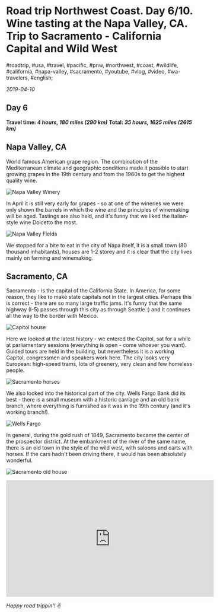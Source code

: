 # Road trip Northwest Coast. Day 6/10. Wine tasting at the Napa Valley, CA. Trip to Sacramento - California Capital and Wild West

#roadtrip, #usa, #travel, #pacific, #pnw, #northwest, #coast, #wildlife, #california, #napa-valley, #sacramento, #youtube, #vlog, #video, #wa-travelers, #english;

_2019-04-10_

## Day 6

**Travel time: _4 hours, 180 miles (290 km)_**
**Total: _35 hours, 1625 miles (2615 km)_**

## Napa Valley, CA

World famous American grape region. The combination of the Mediterranean climate and geographic conditions made it possible to start growing grapes in the 19th century and from the 1960s to get the highest quality wine.

![Napa Valley Winery](/images/road-trip-northwest-coast-day-6-10-wine-tasting-at-the-napa-valley-ca-trip-to-sacramento-california-capital-and-wild-west/napa_valley_winery.jpg)

In April it is still very early for grapes - so at one of the wineries we were only shown the barrels in which the wine and the principles of winemaking will be aged. Tastings are also held, and it's funny that we liked the Italian-style wine Dolcetto the most.

![Napa Valley Fields](/images/road-trip-northwest-coast-day-6-10-wine-tasting-at-the-napa-valley-ca-trip-to-sacramento-california-capital-and-wild-west/napa_fields.jpg)

We stopped for a bite to eat in the city of Napa itself, it is a small town (80 thousand inhabitants), houses are 1-2 storey and it is clear that the city lives mainly on farming and winemaking.

## Sacramento, CA
Sacramento - is the capital of the California State. In America, for some reason, they like to make state capitals not in the largest cities. Perhaps this is correct - there are so many large traffic jams.
It's funny that the same highway (I-5) passes through this city as through Seattle :) and it continues all the way to the border with Mexico.

![Capitol house](/images/road-trip-northwest-coast-day-6-10-wine-tasting-at-the-napa-valley-ca-trip-to-sacramento-california-capital-and-wild-west/capitol_house.jpg)

Here we looked at the latest history - we entered the Capitol, sat for a while at parliamentary sessions (everything is open - come whoever you want). Guided tours are held in the building, but nevertheless it is a working Capitol, congressmen and speakers work here.
The city looks very European: high-speed trams, lots of greenery, very clean and few homeless people.

![Sacramento horses](/images/road-trip-northwest-coast-day-6-10-wine-tasting-at-the-napa-valley-ca-trip-to-sacramento-california-capital-and-wild-west/sacramento_horses.jpg)

We also looked into the historical part of the city. Wells Fargo Bank did its best - there is a small museum with a historic carriage and an old bank branch, where everything is furnished as it was in the 19th century (and it's working branch!).

![Wells Fargo](/images/road-trip-northwest-coast-day-6-10-wine-tasting-at-the-napa-valley-ca-trip-to-sacramento-california-capital-and-wild-west/wells_fargo.jpg)

In general, during the gold rush of 1849, Sacramento became the center of the prospector district. At the embankment of the river of the same name, there is an old town in the style of the wild west, with saloons and carts with horses. If the cars hadn't been driving there, it would has been absolutely wonderful.

![Sacramento old house](/images/road-trip-northwest-coast-day-6-10-wine-tasting-at-the-napa-valley-ca-trip-to-sacramento-california-capital-and-wild-west/sacramento_old_house.jpg)

<iframe width="560" height="315" src="https://www.youtube.com/embed/yQk1VthcjR4" frameborder="0" allow="accelerometer; autoplay; encrypted-media; gyroscope; picture-in-picture" allowfullscreen></iframe>

_Happy road trippin'!_ :v:
